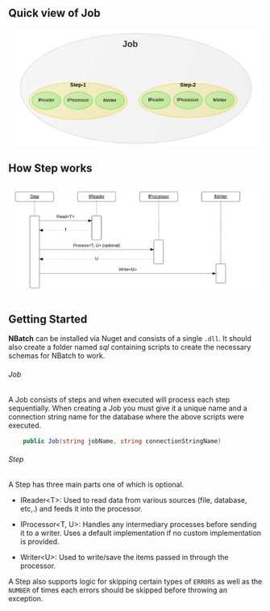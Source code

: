 ## Quick view of Job
![alt Job](../img/job.png)

## How Step works

![alt Sequence diagram of Step](../img/single-step.png)

## Getting Started
__NBatch__ can be installed via Nuget and consists of a single `.dll`. It should also create a folder named _sql_ containing scripts to create the necessary schemas for NBatch to work.


###### Job
A Job consists of steps and when executed will process each step sequentially. When creating a Job you must give it a unique name and a connection string name for the database where the above scripts were executed.    
```C#
	public Job(string jobName, string connectionStringName)
```   

###### Step
A Step has three main parts one of which is optional.  

- IReader<T\>: Used to read data from various sources (file, database, etc,.) and feeds it into the processor.  
	 

- IProcessor<T, U>: Handles any intermediary processes before sending it to a writer. Uses a default implementation if no custom implementation is provided.  

- Writer<U\>: Used to write/save the items passed in through the processor.  

A Step also supports logic for skipping certain types of `ERRORS` as well as the `NUMBER` of times each errors should be skipped before throwing an exception. 



